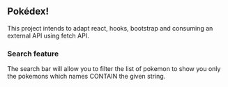 ## Pokédex!
This project intends to adapt react, hooks, bootstrap and consuming an external API using fetch API.

### Search feature
The search bar will allow you to filter the list of pokemon to show you only the pokemons which names CONTAIN the given string.
